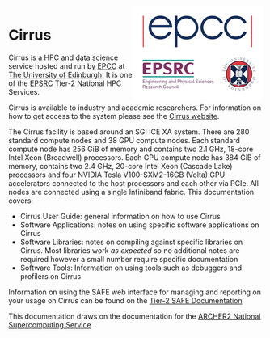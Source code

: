 <img src="images/epcc_uoe_epsrc.png" class="align-right" alt="image" align="right" />

# Cirrus

Cirrus is a HPC and data science service hosted and run by
[EPCC](http://www.epcc.ed.ac.uk) at [The University of
Edinburgh](http://www.ed.ac.uk). It is one of the
[EPSRC](http://www.epsrc.ac.uk) Tier-2 National HPC Services.

Cirrus is available to industry and academic researchers. For
information on how to get access to the system please see the [Cirrus
website](http://www.cirrus.ac.uk).

The Cirrus facility is based around an SGI ICE XA system. There are 280
standard compute nodes and 38 GPU compute nodes. Each standard compute
node has 256 GiB of memory and contains two 2.1 GHz, 18-core Intel Xeon
(Broadwell) processors. Each GPU compute node has 384 GiB of memory,
contains two 2.4 GHz, 20-core Intel Xeon (Cascade Lake) processors and
four NVIDIA Tesla V100-SXM2-16GB (Volta) GPU accelerators connected to
the host processors and each other via PCIe. All nodes are connected
using a single Infiniband fabric. This documentation covers:

- Cirrus User Guide: general information on how to use Cirrus
- Software Applications: notes on using specific software applications
  on Cirrus
- Software Libraries: notes on compiling against specific libraries on
  Cirrus. Most libraries work *as expected* so no additional notes are
  required however a small number require specific documentation
- Software Tools: Information on using tools such as debuggers and
  profilers on Cirrus

Information on using the SAFE web interface for managing and reporting
on your usage on Cirrus can be found on the [Tier-2 SAFE
Documentation](http://tier2-safe.readthedocs.io/en/latest/)

This documentation draws on the
documentation for the [ARCHER2 National Supercomputing
Service](http://docs.archer2.ac.uk).

